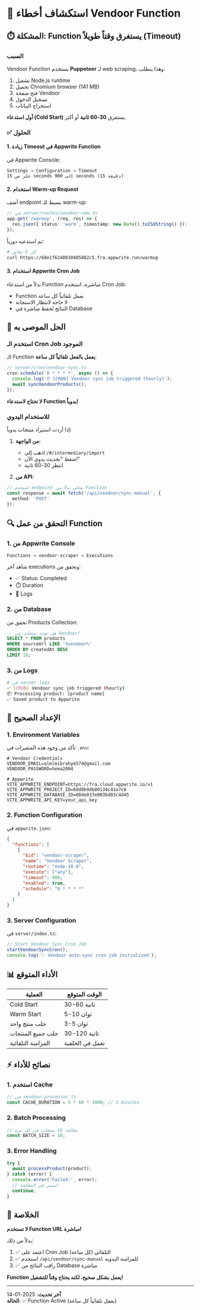 # 🔧 استكشاف أخطاء Vendoor Function

## ⏱️ المشكلة: Function يستغرق وقتاً طويلاً (Timeout)

### السبب
Vendoor Function يستخدم **Puppeteer** لـ web scraping، وهذا يتطلب:
1. تشغيل Node.js runtime
2. تحميل Chromium browser (141 MB)
3. فتح صفحة Vendoor
4. تسجيل الدخول
5. استخراج البيانات

**أول استدعاء (Cold Start)** يستغرق **30-60 ثانية** أو أكثر.

### ✅ الحلول

#### 1. زيادة Timeout في Appwrite Function

في Appwrite Console:
```
Settings → Configuration → Timeout
غيّر من 15 seconds إلى 900 seconds (15 دقيقة)
```

#### 2. استخدام Warm-up Request

أضف endpoint بسيط للـ warm-up:

```typescript
// في server/routes/vendoor-new.ts
app.get('/warmup', (req, res) => {
  res.json({ status: 'warm', timestamp: new Date().toISOString() });
});
```

ثم استدعيه دورياً:
```bash
# كل 5 دقائق
curl https://68e1f6240030405882c5.fra.appwrite.run/warmup
```

#### 3. استخدام Appwrite Cron Job

بدلاً من استدعاء Function مباشرة، استخدم Cron Job:
- Function يعمل تلقائياً كل ساعة
- لا حاجة لانتظار الاستجابة
- النتائج تُحفظ مباشرة في Database

## 🎯 الحل الموصى به

### استخدم الـ Cron Job الموجود

الـ Function **يعمل بالفعل تلقائياً كل ساعة**:

```typescript
// server/cron/vendoor-sync.ts
cron.schedule('0 * * * *', async () => {
  console.log('⏰ [CRON] Vendoor sync job triggered (hourly)');
  await syncVendoorProducts();
});
```

**لا تحتاج لاستدعاء Function يدوياً!**

### للاستخدام اليدوي

إذا أردت استيراد منتجات يدوياً:

1. **من الواجهة**:
   - اذهب إلى `/#/intermediary/import`
   - اضغط "تحديث يدوي الآن"
   - انتظر 30-60 ثانية

2. **من API**:
```typescript
// استخدم endpoint محلي بدلاً من Function
const response = await fetch('/api/vendoor/sync-manual', {
  method: 'POST'
});
```

## 🔍 التحقق من عمل Function

### 1. من Appwrite Console

```
Functions → vendoor-scraper → Executions
```

شاهد آخر executions وتحقق من:
- ✅ Status: Completed
- ⏱️ Duration
- 📄 Logs

### 2. من Database

تحقق من Products Collection:
```sql
-- هل توجد منتجات من Vendoor؟
SELECT * FROM products 
WHERE sourceUrl LIKE '%vendoor%'
ORDER BY createdAt DESC
LIMIT 10;
```

### 3. من Logs

```bash
# في server logs
✅ [CRON] Vendoor sync job triggered (hourly)
📦 Processing product: [product name]
✅ Saved product to Appwrite
```

## 🚀 الإعداد الصحيح

### 1. Environment Variables

تأكد من وجود هذه المتغيرات في `.env`:

```env
# Vendoor Credentials
VENDOOR_EMAIL=almlmibrahym574@gmail.com
VENDOOR_PASSWORD=hema2004

# Appwrite
VITE_APPWRITE_ENDPOINT=https://fra.cloud.appwrite.io/v1
VITE_APPWRITE_PROJECT_ID=68d8b9db00134c41e7c8
VITE_APPWRITE_DATABASE_ID=68de037e003bd03c4d45
VITE_APPWRITE_API_KEY=your_api_key
```

### 2. Function Configuration

في `appwrite.json`:

```json
{
  "functions": [
    {
      "$id": "vendoor-scraper",
      "name": "Vendoor Scraper",
      "runtime": "node-18.0",
      "execute": ["any"],
      "timeout": 900,
      "enabled": true,
      "schedule": "0 * * * *"
    }
  ]
}
```

### 3. Server Configuration

في `server/index.ts`:

```typescript
// Start Vendoor Sync Cron Job
startVendoorSyncCron();
console.log('✅ Vendoor auto-sync cron job initialized');
```

## 📊 الأداء المتوقع

| العملية | الوقت المتوقع |
|---------|---------------|
| Cold Start | 30-60 ثانية |
| Warm Start | 5-10 ثوان |
| جلب منتج واحد | 3-5 ثوان |
| جلب جميع المنتجات | 30-120 ثانية |
| المزامنة التلقائية | تعمل في الخلفية |

## ⚡ نصائح للأداء

### 1. استخدم Cache
```typescript
// في vendoor-processor.ts
const CACHE_DURATION = 5 * 60 * 1000; // 5 minutes
```

### 2. Batch Processing
```typescript
// معالجة 10 منتجات في كل مرة
const BATCH_SIZE = 10;
```

### 3. Error Handling
```typescript
try {
  await processProduct(product);
} catch (error) {
  console.error('Failed:', error);
  // استمر في المعالجة
  continue;
}
```

## 🎯 الخلاصة

**لا تستخدم Function URL مباشرة!**

بدلاً من ذلك:
1. ✅ اعتمد على Cron Job التلقائي (كل ساعة)
2. ✅ استخدم `/api/vendoor/sync-manual` للمزامنة اليدوية
3. ✅ راقب النتائج من Database مباشرة

**Function يعمل بشكل صحيح، لكنه يحتاج وقتاً للتشغيل!**

---

**آخر تحديث**: 2025-01-14  
**الحالة**: ✅ Function Active (يعمل تلقائياً كل ساعة)
